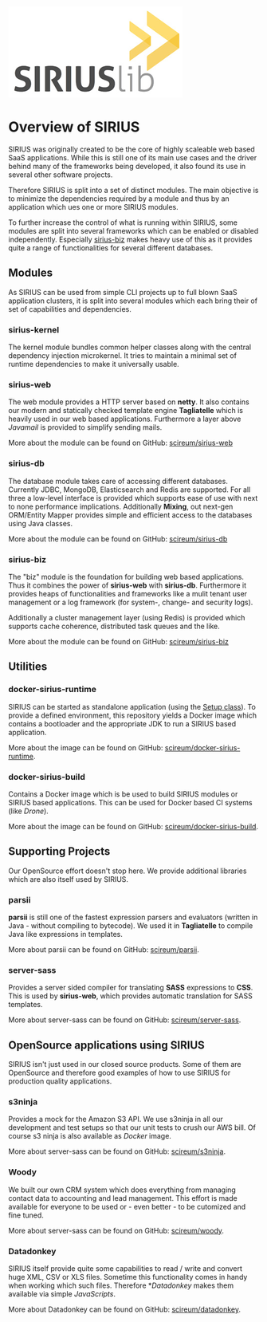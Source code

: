 ![sirius](sirius.jpg)

# Overview of SIRIUS

SIRIUS was originally created to be the core of highly scaleable web based SaaS
applications. While this is still one of its main use cases and the driver behind
many of the frameworks being developed, it also found its use in several other
software projects.

Therefore SIRIUS is split into a set of distinct modules. The main objective is to
minimize the dependencies required by a module and thus by an application which ues
one or more SIRIUS modules.

To further increase the control of what is running within SIRIUS, some modules are
split into several frameworks which can be enabled or disabled independently.
Especially [sirius-biz](https://github.com/scireum/sirius-biz) makes heavy use of 
this as it provides quite a range of functionalities for several different databases.

## Modules

As SIRIUS can be used from simple CLI projects up to full blown SaaS application clusters,
it is split into several modules which each bring their of set of capabilities and dependencies.

### sirius-kernel

The kernel module bundles common helper classes along with the central dependency injection
microkernel. It tries to maintain a minimal set of runtime dependencies to make it universally usable.

### sirius-web

The web module provides a HTTP server based on **netty**. It also contains our modern and statically checked
template engine **Tagliatelle** which is heavily used in our web based applications. Furthermore
a layer above *Javamail* is provided to simplify sending mails.

More about the module can be found on GitHub: [scireum/sirius-web](https://github.com/scireum/sirius-web)

### sirius-db

The database module takes care of accessing different databases. Currently JDBC, MongoDB, Elasticsearch and Redis are supported.
For all three a low-level interface is provided which supports ease of use with next to none performance implications.
Additionally **Mixing**, out next-gen ORM/Entity Mapper provides simple and efficient access to the databases using
Java classes.

More about the module can be found on GitHub: [scireum/sirius-db](https://github.com/scireum/sirius-db)

### sirius-biz

The "biz" module is the foundation for building web based applications. Thus it combines
the power of **sirius-web** with **sirius-db**. Furthermore it provides heaps of functionalities and
frameworks like a mulit tenant user management or a log framework (for system-, change- and security logs).

Additionally a cluster management layer (using Redis) is provided which supports cache coherence, distributed
task queues and the like.

More about the module can be found on GitHub: [scireum/sirius-biz](https://github.com/scireum/sirius-biz)

## Utilities

### docker-sirius-runtime

SIRIUS can be started as standalone application (using the [Setup class](../src/main/java/sirius/kernel/Setup.java)).
To provide a defined environment, this repository yields a Docker image
which contains a bootloader and the appropriate JDK to run a SIRIUS based application.

More about the image can be found on GitHub: [scireum/docker-sirius-runtime](https://github.com/scireum/docker-sirius-runtime).

### docker-sirius-build

Contains a Docker image which is be used to build SIRIUS modules or SIRIUS based applications.
This can be used for Docker based CI systems (like *Drone*).

More about the image can be found on GitHub: [scireum/docker-sirius-build](https://github.com/scireum/docker-sirius-build).

## Supporting Projects

Our OpenSource effort doesn't stop here. We provide additional libraries which
are also itself used by SIRIUS.

### parsii

**parsii** is still one of the fastest expression parsers and evaluators (written in Java - without compiling to bytecode).
We used it in **Tagliatelle** to compile Java like expressions in templates.

More about parsii can be found on GitHub: [scireum/parsii](https://github.com/scireum/parsii).

### server-sass

Provides a server sided compiler for translating **SASS** expressions to **CSS**. This is used
by **sirius-web**, which provides automatic translation for SASS templates.

More about server-sass can be found on GitHub: [scireum/server-sass](https://github.com/scireum/server-sass).

## OpenSource applications using SIRIUS

SIRIUS isn't just used in our closed source products. Some of them are OpenSource
and therefore good examples of how to use SIRIUS for production quality applications.

### s3ninja

Provides a mock for the Amazon S3 API. We use s3ninja in all our development and test setups
so that our unit tests to crush our AWS bill. Of course s3 ninja is also available as *Docker* image.

More about server-sass can be found on GitHub: [scireum/s3ninja](https://github.com/scireum/s3ninja).

### Woody

We built our own CRM system which does everything from managing contact data to accounting
and lead management. This effort is made available for everyone to be used or - even better - to be cutomized and fine tuned.

More about server-sass can be found on GitHub: [scireum/woody](https://github.com/scireum/woody).

### Datadonkey

SIRIUS itself provide quite some capabilities to read / write and convert huge XML, CSV or XLS files.
Sometime this functionality comes in handy when working which such files.
Therefore **Datadonkey* makes them available via simple *JavaScripts*.

More about Datadonkey can be found on GitHub: [scireum/datadonkey](https://github.com/scireum/datadonkey).

